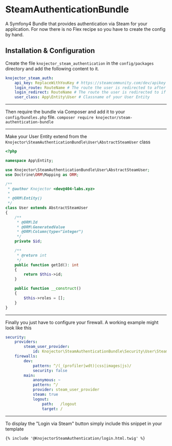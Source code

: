
# SteamAuthenticationBundle
A Symfony4 Bundle that provides authentication via Steam for your application.
For now there is no Flex recipe so you have to create the config by hand.

## Installation & Configuration

Create the file `knojector_steam_authentication` in the `config/packages` directory and add the following content to it.
```yml
knojector_steam_auth:
    api_key: ReplaceWithYouKey # https://steamcommunity.com/dev/apikey
    login_route: RouteName # The route the user is redirected to after Steam Login
    login_redirect: RouteName # The route the user is redirected to if the login was successfull
    user_class: App\Entity\User # Classname of your User Entity
```
----------

Then require the bundle via Composer and add it to your `config/bundles.php` file.
`composer require knojector/steam-authentication-bundle`

----------
Make your User Entity extend from the `Knojector\SteamAuthenticationBundle\User\AbstractSteamUser` class
```php
<?php

namespace App\Entity;

use Knojector\SteamAuthenticationBundle\User\AbstractSteamUser;
use Doctrine\ORM\Mapping as ORM;

/**
 * @author Knojector <dev@404-labs.xyz>
 *
 * @ORM\Entity()
 */
class User extends AbstractSteamUser
{
    /**
     * @ORM\Id
     * @ORM\GeneratedValue
     * @ORM\Column(type="integer")
     */
    private $id;

    /**
     * @return int
     */
    public function getId(): int
    {
        return $this->id;
    }

    public function __construct()
    {
        $this->roles = [];
    }
}
```


----------

Finally you just have to configure your firewall. A working example might look like this
```yaml
security:
    providers:
        steam_user_provider:
            id: Knojector\SteamAuthenticationBundle\Security\User\SteamUserProvider
    firewalls:
        dev:
            pattern: ^/(_(profiler|wdt)|css|images|js)/
            security: false
        main:
            anonymous: ~
            pattern: ^/
            provider: steam_user_provider
            steam: true
            logout:
                path:   /logout
                target: /

```

----------

To display the "Login via Steam" button simply include this snippet in your template
```twig
{% include '@KnojectorSteamAuthentication/login.html.twig' %}
```
